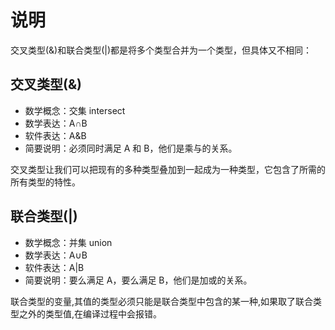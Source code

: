 # 说明

交叉类型(&)和联合类型(|)都是将多个类型合并为一个类型，但具体又不相同：

## 交叉类型(&)
* 数学概念：交集 intersect
* 数学表达：A∩B
* 软件表达：A&B
* 简要说明：必须同时满足 A 和 B，他们是乘与的关系。

交叉类型让我们可以把现有的多种类型叠加到一起成为一种类型，它包含了所需的所有类型的特性。


## 联合类型(|)
* 数学概念：并集 union
* 数学表达：A∪B
* 软件表达：A|B
* 简要说明：要么满足 A，要么满足 B，他们是加或的关系。

联合类型的变量,其值的类型必须只能是联合类型中包含的某一种,如果取了联合类型之外的类型值,在编译过程中会报错。
